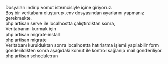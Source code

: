 Dosyaları indirip komut istemcisiyle içine giriyoruz. <br>
Boş bir veritabanı oluşturup .env  dosyasından ayarlarını yapmanız gerekmekte. <br>
php artisan serve ile localhostta çalıştırdıktan sonra, <br>
Veritabanını kurmak için  <br> 
php artisan migrate:install  <br>
php artisan migrate <br>
Veritabanı kurulduktan sonra localhostta hatırlatma işlemi yapılabilir form gönderildikten sonra aşağıdaki komut ile kontrol sağlanıp mail gönderiliyor. <br>
php artisan schedule:run
